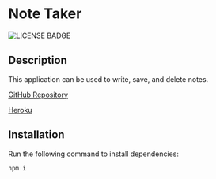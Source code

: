 # Note Taker
![LICENSE BADGE](https://img.shields.io/badge/LICENSE-None-BLUE)
## Description
This application can be used to write, save, and delete notes.

[GitHub Repository](https://github.com/nryder7/Note-Taker)

[Heroku](https://enigmatic-dawn-62925.herokuapp.com)
## Installation 
Run the following command to install dependencies:
```
npm i
```



